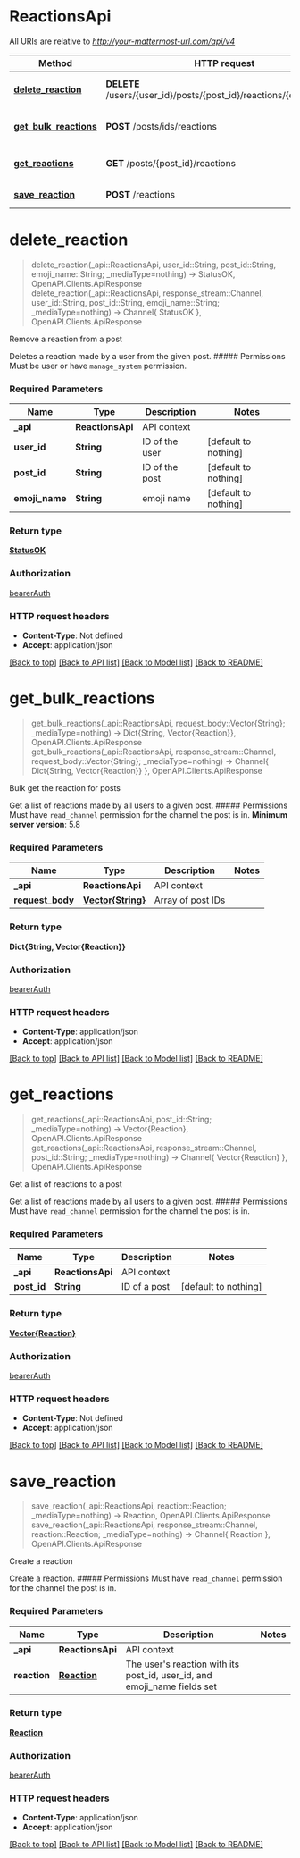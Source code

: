 # ReactionsApi

All URIs are relative to *http://your-mattermost-url.com/api/v4*

Method | HTTP request | Description
------------- | ------------- | -------------
[**delete_reaction**](ReactionsApi.md#delete_reaction) | **DELETE** /users/{user_id}/posts/{post_id}/reactions/{emoji_name} | Remove a reaction from a post
[**get_bulk_reactions**](ReactionsApi.md#get_bulk_reactions) | **POST** /posts/ids/reactions | Bulk get the reaction for posts
[**get_reactions**](ReactionsApi.md#get_reactions) | **GET** /posts/{post_id}/reactions | Get a list of reactions to a post
[**save_reaction**](ReactionsApi.md#save_reaction) | **POST** /reactions | Create a reaction


# **delete_reaction**
> delete_reaction(_api::ReactionsApi, user_id::String, post_id::String, emoji_name::String; _mediaType=nothing) -> StatusOK, OpenAPI.Clients.ApiResponse <br/>
> delete_reaction(_api::ReactionsApi, response_stream::Channel, user_id::String, post_id::String, emoji_name::String; _mediaType=nothing) -> Channel{ StatusOK }, OpenAPI.Clients.ApiResponse

Remove a reaction from a post

Deletes a reaction made by a user from the given post. ##### Permissions Must be user or have `manage_system` permission. 

### Required Parameters

Name | Type | Description  | Notes
------------- | ------------- | ------------- | -------------
 **_api** | **ReactionsApi** | API context | 
**user_id** | **String**| ID of the user | [default to nothing]
**post_id** | **String**| ID of the post | [default to nothing]
**emoji_name** | **String**| emoji name | [default to nothing]

### Return type

[**StatusOK**](StatusOK.md)

### Authorization

[bearerAuth](../README.md#bearerAuth)

### HTTP request headers

 - **Content-Type**: Not defined
 - **Accept**: application/json

[[Back to top]](#) [[Back to API list]](../README.md#api-endpoints) [[Back to Model list]](../README.md#models) [[Back to README]](../README.md)

# **get_bulk_reactions**
> get_bulk_reactions(_api::ReactionsApi, request_body::Vector{String}; _mediaType=nothing) -> Dict{String, Vector{Reaction}}, OpenAPI.Clients.ApiResponse <br/>
> get_bulk_reactions(_api::ReactionsApi, response_stream::Channel, request_body::Vector{String}; _mediaType=nothing) -> Channel{ Dict{String, Vector{Reaction}} }, OpenAPI.Clients.ApiResponse

Bulk get the reaction for posts

Get a list of reactions made by all users to a given post. ##### Permissions Must have `read_channel` permission for the channel the post is in.  __Minimum server version__: 5.8 

### Required Parameters

Name | Type | Description  | Notes
------------- | ------------- | ------------- | -------------
 **_api** | **ReactionsApi** | API context | 
**request_body** | [**Vector{String}**](String.md)| Array of post IDs | 

### Return type

**Dict{String, Vector{Reaction}}**

### Authorization

[bearerAuth](../README.md#bearerAuth)

### HTTP request headers

 - **Content-Type**: application/json
 - **Accept**: application/json

[[Back to top]](#) [[Back to API list]](../README.md#api-endpoints) [[Back to Model list]](../README.md#models) [[Back to README]](../README.md)

# **get_reactions**
> get_reactions(_api::ReactionsApi, post_id::String; _mediaType=nothing) -> Vector{Reaction}, OpenAPI.Clients.ApiResponse <br/>
> get_reactions(_api::ReactionsApi, response_stream::Channel, post_id::String; _mediaType=nothing) -> Channel{ Vector{Reaction} }, OpenAPI.Clients.ApiResponse

Get a list of reactions to a post

Get a list of reactions made by all users to a given post. ##### Permissions Must have `read_channel` permission for the channel the post is in. 

### Required Parameters

Name | Type | Description  | Notes
------------- | ------------- | ------------- | -------------
 **_api** | **ReactionsApi** | API context | 
**post_id** | **String**| ID of a post | [default to nothing]

### Return type

[**Vector{Reaction}**](Reaction.md)

### Authorization

[bearerAuth](../README.md#bearerAuth)

### HTTP request headers

 - **Content-Type**: Not defined
 - **Accept**: application/json

[[Back to top]](#) [[Back to API list]](../README.md#api-endpoints) [[Back to Model list]](../README.md#models) [[Back to README]](../README.md)

# **save_reaction**
> save_reaction(_api::ReactionsApi, reaction::Reaction; _mediaType=nothing) -> Reaction, OpenAPI.Clients.ApiResponse <br/>
> save_reaction(_api::ReactionsApi, response_stream::Channel, reaction::Reaction; _mediaType=nothing) -> Channel{ Reaction }, OpenAPI.Clients.ApiResponse

Create a reaction

Create a reaction. ##### Permissions Must have `read_channel` permission for the channel the post is in. 

### Required Parameters

Name | Type | Description  | Notes
------------- | ------------- | ------------- | -------------
 **_api** | **ReactionsApi** | API context | 
**reaction** | [**Reaction**](Reaction.md)| The user&#39;s reaction with its post_id, user_id, and emoji_name fields set | 

### Return type

[**Reaction**](Reaction.md)

### Authorization

[bearerAuth](../README.md#bearerAuth)

### HTTP request headers

 - **Content-Type**: application/json
 - **Accept**: application/json

[[Back to top]](#) [[Back to API list]](../README.md#api-endpoints) [[Back to Model list]](../README.md#models) [[Back to README]](../README.md)

